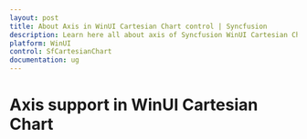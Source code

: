 ```yaml
---
layout: post
title: About Axis in WinUI Cartesian Chart control | Syncfusion
description: Learn here all about axis of Syncfusion WinUI Cartesian Chart(SfCartesianChart) control with key features and more.
platform: WinUI
control: SfCartesianChart
documentation: ug
---
```


# Axis support in WinUI Cartesian Chart


